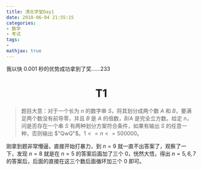 ```yaml
---
title: 清北学堂Day1
date: 2018-06-04 21:55:15
categories:
- 数学
- 考试
tags:
- 
mathjax: true
---
```


我以快 $0.001$ 秒的优势成功拿到了奖……233

# <center> T1 </center>

> 题目大意：对于一个长为 $n$ 的数字串 $S$，将其划分成两个数 $A$ 和 $B$，要满足两个数没有前导零，并且 $B$ 是 $A$ 的倍数，$B/A$ 是完全立方数。给定 $n$，问是否存在一个串 $S$ 有两种划分方案符合条件，如果有输出 $S$ 的任意一种，否则输出 $"QwQ"$。$1<=n<=500000$。

刚拿到题非常懵逼，直接开始打暴力，到 $n=9$ 就一直不出答案了，观察了一下，发现 $n=8$ 就是在 $n=5$ 的答案后面加了三个 $0$，恍然大悟，得出 $n=5,6,7$ 的答案后，后面的直接在这三个数后面循环加三个 $0$ 即可。

